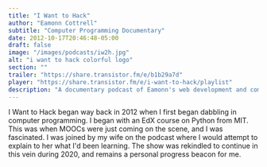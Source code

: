 ```yaml
---
title: "I Want to Hack"
author: "Eamonn Cottrell"
subtitle: "Computer Programming Documentary"
date: 2012-10-17T20:46:48-05:00
draft: false
image: "/images/podcasts/iw2h.jpg"
alt: "i want to hack colorful logo"
section: ""
trailer: "https://share.transistor.fm/e/b1b29a7d"
player: "https://share.transistor.fm/e/i-want-to-hack/playlist"
description: "A documentary podcast of Eamonn's web development and computer programming journeys"
---
```


I Want to Hack began way back in 2012 when I first began dabbling in computer programming. I began with an EdX course on Python from MIT. This was when MOOCs were just coming on the scene, and I was fascinated. I was joined by my wife on the podcast where I would attempt to explain to her what I'd been learning. The show was rekindled to continue in this vein during 2020, and remains a personal progress beacon for me.